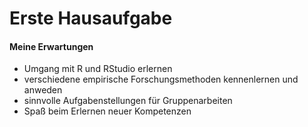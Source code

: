 Erste Hausaufgabe
================

#### Meine Erwartungen

  - Umgang mit R und RStudio erlernen
  - verschiedene empirische Forschungsmethoden kennenlernen und anweden
  - sinnvolle Aufgabenstellungen für Gruppenarbeiten
  - Spaß beim Erlernen neuer Kompetenzen
